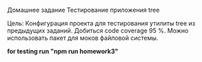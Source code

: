 Домашнее задание
Тестирование приложения tree

Цель:
Конфигурация проекта для тестирования утилиты tree из предыдущих заданий. Добиться code coverage 95 %. Можно использовать пакет для моков файловой системы.

**for testing run "npm run homework3"**

